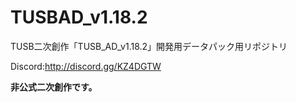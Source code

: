 # TUSBAD_v1.18.2
TUSB二次創作「TUSB_AD_v1.18.2」開発用データパック用リポジトリ

Discord:http://discord.gg/KZ4DGTW

**非公式二次創作です。**
